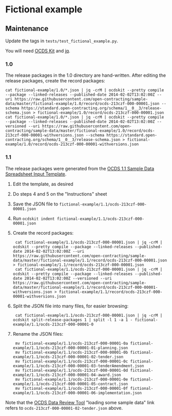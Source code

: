 # Fictional example

## Maintenance

Update the tags in `tests/test_fictional_example.py`.

You will need [OCDS Kit](https://pypi.org/project/ocdskit/) and [jq](https://stedolan.github.io/jq/).

### 1.0

The release packages in the 1.0 directory are hand-written. After editing the release packages, create the record packages:

```shell
cat fictional-example/1.0/*.json | jq -crM | ocdskit --pretty compile --package --linked-releases --published-date 2014-02-02T13:02:00Z --uri https://raw.githubusercontent.com/open-contracting/sample-data/master/fictional-example/1.0/record/ocds-213czf-000-00001.json --schema https://standard.open-contracting.org/schema/1__0__3/release-schema.json > fictional-example/1.0/record/ocds-213czf-000-00001.json
cat fictional-example/1.0/*.json | jq -crM | ocdskit --pretty compile --package --linked-releases --published-date 2014-02-02T13:02:00Z --versioned --uri https://raw.githubusercontent.com/open-contracting/sample-data/master/fictional-example/1.0/record/ocds-213czf-000-00001-withversions.json --schema https://standard.open-contracting.org/schema/1__0__3/release-schema.json > fictional-example/1.0/record/ocds-213czf-000-00001-withversions.json
```

### 1.1

The release packages were generated from the [OCDS 1.1 Sample Data Spreadsheet Input Template](https://docs.google.com/spreadsheets/d/1P-q5S8-WUxYT6t8uVuZDvnGfsl39DhhZV_GvgR1GKHk/edit#gid=159397949).

1. Edit the template, as desired
1. Do steps 4 and 5 on the "Instructions" sheet
1. Save the JSON file to `fictional-example/1.1/ocds-213czf-000-00001.json`
1. Run `ocdskit indent fictional-example/1.1/ocds-213czf-000-00001.json`
1. Create the record packages:

        cat fictional-example/1.1/ocds-213czf-000-00001.json | jq -crM | ocdskit --pretty compile --package --linked-releases --published-date 2014-02-02T13:02:00Z --uri https://raw.githubusercontent.com/open-contracting/sample-data/master/fictional-example/1.1/record/ocds-213czf-000-00001.json > fictional-example/1.1/record/ocds-213czf-000-00001.json
        cat fictional-example/1.1/ocds-213czf-000-00001.json | jq -crM | ocdskit --pretty compile --package --linked-releases --published-date 2014-02-02T13:02:00Z --versioned --uri https://raw.githubusercontent.com/open-contracting/sample-data/master/fictional-example/1.1/record/ocds-213czf-000-00001-withversions.json > fictional-example/1.1/record/ocds-213czf-000-00001-withversions.json

1. Split the JSON file into many files, for easier browsing:

        cat fictional-example/1.1/ocds-213czf-000-00001.json | jq -crM | ocdskit split-release-packages 1 | split -l 1 -a 1 - fictional-example/1.1/ocds-213czf-000-00001-0

1. Rename the JSON files:

        mv fictional-example/1.1/ocds-213czf-000-00001-0a fictional-example/1.1/ocds-213czf-000-00001-01-planning.json
        mv fictional-example/1.1/ocds-213czf-000-00001-0b fictional-example/1.1/ocds-213czf-000-00001-02-tender.json
        mv fictional-example/1.1/ocds-213czf-000-00001-0c fictional-example/1.1/ocds-213czf-000-00001-03-tenderAmendment.json
        mv fictional-example/1.1/ocds-213czf-000-00001-0d fictional-example/1.1/ocds-213czf-000-00001-04-award.json
        mv fictional-example/1.1/ocds-213czf-000-00001-0e fictional-example/1.1/ocds-213czf-000-00001-05-contract.json
        mv fictional-example/1.1/ocds-213czf-000-00001-0f fictional-example/1.1/ocds-213czf-000-00001-06-implementation.json

Note that the [OCDS Data Review Tool](https://standard.open-contracting.org/review/) "loading some sample data" link refers to `ocds-213czf-000-00001-02-tender.json` above.
